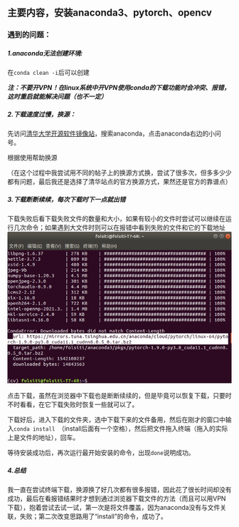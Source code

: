 ## 主要内容，安装anaconda3、pytorch、opencv

### 遇到的问题：

##### 1.anaconda无法创建环境:

在`conda clean -i`后可以创建

***注：不要开VPN！在linux系统中开VPN使用conda的下载功能时会冲突、报错，这时重启就能解决问题（也不一定）***

##### 2.下载速度过慢，换源：

先访问[清华大学开源软件镜像站](https://mirrors.tuna.tsinghua.edu.cn/)，搜索anaconda，点击anaconda右边的小问号。

根据使用帮助换源

（在这个过程中我尝试用不同的帖子上的换源方式换，尝试了很多次，但多多少少都有问题，最后我还是选择了清华站点的官方换源方式，果然还是官方的靠谱点）

##### 3.下载断断续续，每次下载时下一点就出错

下载失败后看下载失败文件的数量和大小，如果有较小的文件时尝试可以继续在运行几次命令；如果遇到大文件时则可以在报错中看到失败的文件和它的下载地址![](https://github.com/Folsiti/myworks/blob/main/img/pic2.jpg)

点击下载，虽然在浏览器中下载也是断断续续的，但是毕竟可以恢复下载，只要时不时看看，在它下载失败时恢复一些就可以了。

下载好后，进入下载的文件夹，选中下载下来的文件备用，然后在刚才的窗口中输入`conda install `（install后面有一个空格），然后把文件拖入终端（拖入的实际上是文件的地址），回车。

等待安装成功后，再次运行最开始安装的命令，出现`done`说明成功。

##### 4.总结

我一直在尝试终端下载，换源换了好几次都有很多报错，因此花了很长时间却没有成功，最后在看报错结果时才想到通过浏览器下载文件的方法（而且可以用VPN下载），抱着尝试去试一试，第一次是将文件覆盖，因为anaconda没有与文件关联，失败；第二次改变思路用了“install”的命令，成功了。
